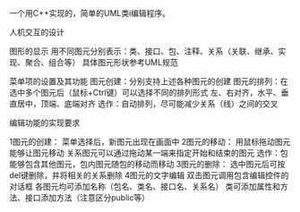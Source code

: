 一个用C++实现的，简单的UML类i编辑程序。


人机交互的设计

图形的显示
用不同图元分别表示：类、接口、包、注释、关系（关联、继承、实现、聚合、组合等）
具体图元形状参考UML规范

菜单项的设置及其功能
图元创建：分别支持上述各种图元的创建
图元的排列：在选中多个图元后（鼠标+Ctrl键）可以选择不同的排列形式
左、右对齐，水平、垂直居中，顶端、底端对齐
选作：自动排列，尽可能减少关系（线）之间的交叉

编辑功能的实现要求

1图元的创建：
菜单选择后，新图元出现在画面中
2图元的移动：
用鼠标拖动图元能够让图元移动
关系图元可以通过拖动某一端来指定开始和结束的图元
选作：包能够包含其他图元，包内图元随包的移动而移动
3图元的删除：
选中图元后可按del键删除，并将相关的关系删除
4图元的文字编辑
双击图元调用包含编辑控件的对话框
各图元均可添加名称（包名、类名、接口名、关系名）
类可添加属性和方法、接口添加方法（注意区分public等）


